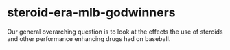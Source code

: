 # steroid-era-mlb-godwinners
Our general overarching question is to look at the effects the use of steroids and other performance enhancing drugs had on baseball. 
